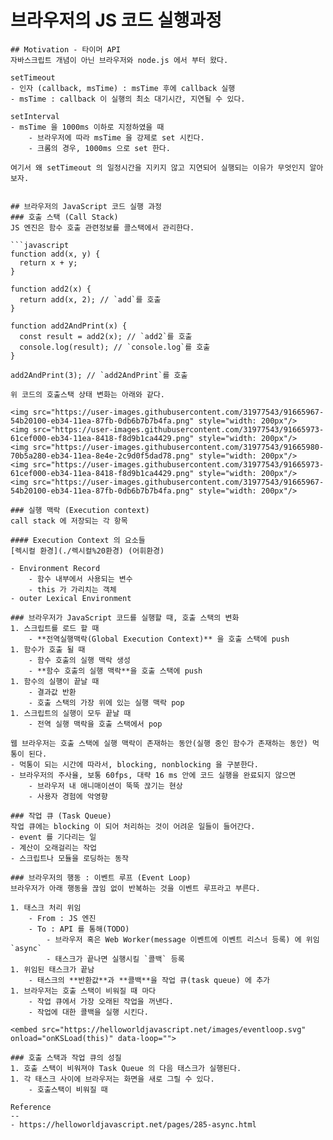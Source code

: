 # 브라우저의 JS 코드 실행과정

```
## Motivation - 타이머 API
자바스크립트 개념이 아닌 브라우저와 node.js 에서 부터 왔다. 
      
setTimeout 
- 인자 (callback, msTime) : msTime 후에 callback 실행
- msTime : callback 이 실행의 최소 대기시간, 지연될 수 있다.

setInterval 
- msTime 을 1000ms 이하로 지정하였을 때
    - 브라우저에 따라 msTime 을 강제로 set 시킨다. 
    - 크롬의 경우, 1000ms 으로 set 한다.

여기서 왜 setTimeout 의 일정시간을 지키지 않고 지연되어 실행되는 이유가 무엇인지 알아보자.


## 브라우저의 JavaScript 코드 실행 과정
### 호출 스택 (Call Stack)
JS 엔진은 함수 호출 관련정보를 콜스택에서 관리한다.

```javascript
function add(x, y) {
  return x + y;
}

function add2(x) {
  return add(x, 2); // `add`를 호출
}

function add2AndPrint(x) {
  const result = add2(x); // `add2`를 호출
  console.log(result); // `console.log`를 호출
}

add2AndPrint(3); // `add2AndPrint`를 호출
```

```
위 코드의 호출스택 상태 변화는 아래와 같다.  
 
<img src="https://user-images.githubusercontent.com/31977543/91665967-54b20100-eb34-11ea-87fb-0db6b7b7b4fa.png" style="width: 200px"/>
<img src="https://user-images.githubusercontent.com/31977543/91665973-61cef000-eb34-11ea-8418-f8d9b1ca4429.png" style="width: 200px"/>
<img src="https://user-images.githubusercontent.com/31977543/91665980-70b5a280-eb34-11ea-8e4e-2c9d0f5dad78.png" style="width: 200px"/>
<img src="https://user-images.githubusercontent.com/31977543/91665973-61cef000-eb34-11ea-8418-f8d9b1ca4429.png" style="width: 200px"/>
<img src="https://user-images.githubusercontent.com/31977543/91665967-54b20100-eb34-11ea-87fb-0db6b7b7b4fa.png" style="width: 200px"/>

### 실행 맥락 (Execution context)
call stack 에 저장되는 각 항목

#### Execution Context 의 요소들
[렉시컬 환경](./렉시컬%20환경) (어휘환경)

- Environment Record
    - 함수 내부에서 사용되는 변수 
    - this 가 가리치는 객체 
- outer Lexical Environment 

### 브라우저가 JavaScript 코드를 실행할 때, 호출 스택의 변화
1. 스크립트를 로드 할 때
    - **전역실행맥락(Global Execution Context)** 을 호출 스택에 push
1. 함수가 호출 될 때
    - 함수 호출의 실행 맥락 생성
    - **함수 호출의 실행 맥락**을 호출 스택에 push
1. 함수의 실행이 끝날 때
    - 결과값 반환
    - 호출 스택의 가장 위에 있는 실행 맥락 pop
1. 스크립트의 실행이 모두 끝날 때
    - 전역 실행 맥락을 호출 스택에서 pop
    
웹 브라우저는 호출 스택에 실행 맥락이 존재하는 동안(실행 중인 함수가 존재하는 동안) 먹통이 된다.
- 먹통이 되는 시간에 따라서, blocking, nonblocking 을 구분한다.
- 브라우저의 주사율, 보통 60fps, 대략 16 ms 안에 코드 실행을 완료되지 않으면
    - 브라우저 내 애니매이션이 뚝뚝 끊기는 현상
    - 사용자 경험에 악영향

### 작업 큐 (Task Queue)
작업 큐에는 blocking 이 되어 처리하는 것이 어려운 일들이 들어간다.
- event 를 기다리는 일
- 계산이 오래걸리는 작업
- 스크립트나 모듈을 로딩하는 동작

### 브라우저의 행동 : 이벤트 루프 (Event Loop)
브라우저가 아래 행동을 끊임 없이 반복하는 것을 이벤트 루프라고 부른다.

1. 태스크 처리 위임
    - From : JS 엔진
    - To : API 를 통해(TODO)
        - 브라우저 혹은 Web Worker(message 이벤트에 이벤트 리스너 등록) 에 위임 `async`
        - 태스크가 끝나면 실행시킬 `콜백` 등록
1. 위임된 태스크가 끝남
    - 태스크의 **반환값**과 **콜백**을 작업 큐(task queue) 에 추가
1. 브라우저는 호출 스택이 비워질 때 마다
    - 작업 큐에서 가장 오래된 작업을 꺼낸다.
    - 작업에 대한 콜백을 실행 시킨다. 

<embed src="https://helloworldjavascript.net/images/eventloop.svg" onload="onKSLoad(this)" data-loop="">

### 호출 스택과 작업 큐의 성질
1. 호출 스택이 비워져야 Task Queue 의 다음 태스크가 실행된다.
1. 각 태스크 사이에 브라우저는 화면을 새로 그릴 수 있다.
    - 호출스택이 비워질 때

Reference
-- 
- https://helloworldjavascript.net/pages/285-async.html
